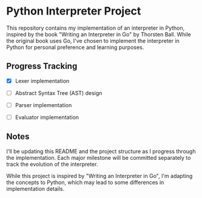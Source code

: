 # Python Interpreter Project

This repository contains my implementation of an interpreter in Python, inspired by the book "Writing an Interpreter in Go" by Thorsten Ball. While the original book uses Go, I've chosen to implement the interpreter in Python for personal preference and learning purposes.


## Progress Tracking

- [x] Lexer implementation
- [ ] Abstract Syntax Tree (AST) design
- [ ] Parser implementation
- [ ] Evaluator implementation


## Notes

I'll be updating this README and the project structure as I progress through the implementation. Each major milestone will be committed separately to track the evolution of the interpreter.

While this project is inspired by "Writing an Interpreter in Go", I'm adapting the concepts to Python, which may lead to some differences in implementation details.
